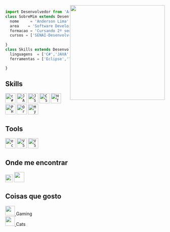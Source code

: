 

<img align="right" width="299" src="https://c.tenor.com/_DOBjnGspYAAAAAC/code-coding.gif" />

```js
import Desenvolvedor from 'And3rsLMM';
class SobreMim extends Desenvolvedor {
  nome     = 'Anderson Lima';
  area    = 'Software Development';
  formacao = 'Cursando 2º semestre de Engenharia de Software';
  cursos = ['SENAI-Desenvolvedor JAVA', 'AWS Foundation' ,'AWS Cloud Developing', 'TEX Fullstack JS Developer'];
  
}
class Skills extends Desenvolvedor {
  linguagens  = ['C#','JAVA','JS','CSS','HTML','PHP','SQL'];
  ferramentas = ['Eclipse','Visual Studio','Visual Studio Code'];

}
```
## **Skills**
<code><img height="32" src="https://iconape.com/wp-content/files/sh/51404/png/c--4.png" alt="c#"/></code>
<code><img height="32" src="https://www.seekpng.com/png/full/223-2231845_logo-java-java-icon.png" alt="JAVA"/></code>
<code><img height="32" src="https://iconape.com/wp-content/files/vr/353405/png/javascript-js-logo.png" alt="JS"/></code>
<code><img height="32" src="https://iconape.com/wp-content/files/vt/353246/png/css-3-logo.png" alt="CSS"/></code>
<code><img height="32" src="https://iconape.com/wp-content/files/qr/67382/png/html-5.png" alt="HTML"/></code>
<code><img height="32" src="https://iconape.com/wp-content/files/yu/353167/png/php-logo.png" alt="PHP"/></code>
<code><img height="32" src="https://iconape.com/wp-content/files/ns/352128/png/oracle-database-logo.png" alt="OracleSQL"/></code>
<code><img height="32" src="https://iconape.com/wp-content/files/ae/183769/png/mysql-logo.png" alt="MySQL"/></code>

## **Tools**
<code><img height="32" src="https://user-images.githubusercontent.com/11943860/46922575-7017cf80-cfe1-11e8-845a-0cd198fb546c.png" alt="eclipse"/></code>
<code><img height="32" src="https://upload.wikimedia.org/wikipedia/commons/5/59/Visual_Studio_Icon_2019.svg" alt="VS"/></code>
<code><img height="32" src="https://upload.wikimedia.org/wikipedia/commons/9/9a/Visual_Studio_Code_1.35_icon.svg" alt="VSC"/></code>

## **Onde me encontrar**
<p align="left">
  <a href="#" alt="Gmail">
  <img height="24" src="https://iconape.com/wp-content/files/rr/353408/png/google-gmail-logo.png" /></a>
  <a href="https://www.linkedin.com/in/anderson-lima-de-menezes-08a8541ab/" alt="Linkedin">
  <img height="32" src="https://iconape.com/wp-content/files/ot/76245/png/linkedin-icon.png" /></a>

## **Coisas que gosto**
<p align="left">
  <a href="https://steamcommunity.com/id/D34DPoOLy/" alt="Steam" >
  <img height="30" src="https://iconape.com/wp-content/files/rq/98762/png/steam-icon-logo.png"> </a>
  Gaming </br>
  <a href="https://steamcommunity.com/id/D34DPoOLy/" alt="Steam" >
  <img height="30" src="https://icon-icons.com/downloadimage.php?id=180223&root=2836/PNG/512/&file=pet_cat_icon_180223.png"> </a>
  Cats
  